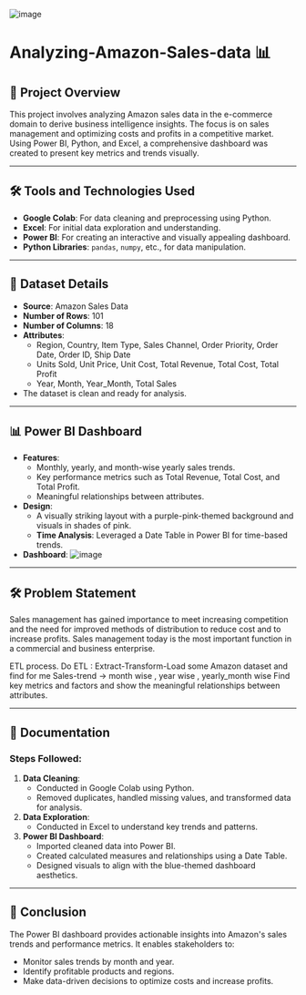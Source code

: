 ![image](https://github.com/user-attachments/assets/75ba00bf-23dc-4e58-abaa-d5a8171ea6c4)


# Analyzing-Amazon-Sales-data 📊
## 📄 Project Overview

This project involves analyzing Amazon sales data in the e-commerce domain to derive business intelligence insights. The focus is on sales management and optimizing costs and profits in a competitive market. Using Power BI, Python, and Excel, a comprehensive dashboard was created to present key metrics and trends visually.

---

## 🛠️ Tools and Technologies Used
- **Google Colab**: For data cleaning and preprocessing using Python.
- **Excel**: For initial data exploration and understanding.
- **Power BI**: For creating an interactive and visually appealing dashboard.
- **Python Libraries**: `pandas`, `numpy`, etc., for data manipulation.

---

## 📂 Dataset Details
- **Source**: Amazon Sales Data
- **Number of Rows**: 101
- **Number of Columns**: 18
- **Attributes**:
  - Region, Country, Item Type, Sales Channel, Order Priority, Order Date, Order ID, Ship Date
  - Units Sold, Unit Price, Unit Cost, Total Revenue, Total Cost, Total Profit
  - Year, Month, Year_Month, Total Sales
- The dataset is clean and ready for analysis.

---

## 📊 Power BI Dashboard
- **Features**:
  - Monthly, yearly, and month-wise yearly sales trends.
  - Key performance metrics such as Total Revenue, Total Cost, and Total Profit.
  - Meaningful relationships between attributes.
- **Design**:
  - A visually striking layout with a purple-pink-themed background and visuals in shades of pink.
  - **Time Analysis**: Leveraged a Date Table in Power BI for time-based trends.
- **Dashboard**:
  ![image](https://github.com/user-attachments/assets/1ea23508-2be1-4fe6-9a94-9bef09c302bf)
  
---

## 🛠️ Problem Statement
Sales management has gained importance to meet increasing competition and the need for improved methods of distribution to reduce cost and to increase profits. Sales management today is the most important function in a commercial and business enterprise.

ETL process.
Do ETL : Extract-Transform-Load some Amazon dataset and find for me
Sales-trend -> month wise , year wise , yearly_month wise
Find key metrics and factors and show the meaningful relationships between attributes.

---

## 📖 Documentation
### Steps Followed:
1. **Data Cleaning**:
   - Conducted in Google Colab using Python.
   - Removed duplicates, handled missing values, and transformed data for analysis.
2. **Data Exploration**:
   - Conducted in Excel to understand key trends and patterns.
3. **Power BI Dashboard**:
   - Imported cleaned data into Power BI.
   - Created calculated measures and relationships using a Date Table.
   - Designed visuals to align with the blue-themed dashboard aesthetics.

---

## 📌 Conclusion
The Power BI dashboard provides actionable insights into Amazon's sales trends and performance metrics. It enables stakeholders to:
- Monitor sales trends by month and year.
- Identify profitable products and regions.
- Make data-driven decisions to optimize costs and increase profits.


